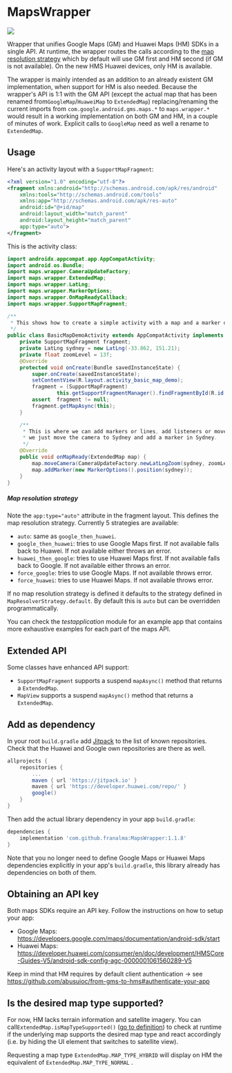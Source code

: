 # MapsWrapper

[![](https://jitpack.io/v/franalma/MapsWrapper.svg)](https://jitpack.io/#franalma/MapsWrapper/)

Wrapper that unifies Google Maps (GM) and Huawei Maps (HM) SDKs in a single API. At runtime, the wrapper routes the calls according to the [map resolution strategy]( #map-resolution-strategy) which by default will use GM first and HM second (if GM is not available). On the new HMS Huawei devices, only HM is available.

The wrapper is mainly intended as an addition to an already existent GM implementation, when support for HM is also needed. Because the wrapper's API is 1:1 with the GM API (except the actual map that has been renamed from`GoogleMap`/`HuaweiMap` to `ExtendedMap`) replacing/renaming the current imports from `com.google.android.gms.maps.*`  to `maps.wrapper.*` would result in a working implementation on both GM and HM, in a couple of minutes of work. Explicit calls to `GoogleMap` need as well a rename to `ExtendedMap`.

## Usage

Here's an activity layout with a `SupportMapFragment`:

```xml
<?xml version="1.0" encoding="utf-8"?>
<fragment xmlns:android="http://schemas.android.com/apk/res/android"
    xmlns:tools="http://schemas.android.com/tools"
    xmlns:app="http://schemas.android.com/apk/res-auto"
    android:id="@+id/map"
    android:layout_width="match_parent"
    android:layout_height="match_parent"
    app:type="auto">
</fragment>
```

This is the activity class:

```java
import androidx.appcompat.app.AppCompatActivity;
import android.os.Bundle;
import maps.wrapper.CameraUpdateFactory;
import maps.wrapper.ExtendedMap;
import maps.wrapper.LatLng;
import maps.wrapper.MarkerOptions;
import maps.wrapper.OnMapReadyCallback;
import maps.wrapper.SupportMapFragment;

/**
 * This shows how to create a simple activity with a map and a marker on the map.
 */
public class BasicMapDemoActivity extends AppCompatActivity implements OnMapReadyCallback {
    private SupportMapFragment fragment;
    private LatLng sydney = new LatLng(-33.862, 151.21);
    private float zoomLevel = 13f;
    @Override
    protected void onCreate(Bundle savedInstanceState) {
        super.onCreate(savedInstanceState);
        setContentView(R.layout.activity_basic_map_demo);
        fragment = (SupportMapFragment)
                this.getSupportFragmentManager().findFragmentById(R.id.id_framelayout_map);
        assert  fragment != null;
        fragment.getMapAsync(this);
    }

    /**
     * This is where we can add markers or lines, add listeners or move the camera. In this case,
     * we just move the camera to Sydney and add a marker in Sydney.
     */
    @Override
    public void onMapReady(ExtendedMap map) {
        map.moveCamera(CameraUpdateFactory.newLatLngZoom(sydney, zoomLevel));
        map.addMarker(new MarkerOptions().position(sydney));
    }
}

```

##### Map resolution strategy

Note the `app:type="auto"` attribute in the fragment layout.
This defines the map resolution strategy. Currently 5 strategies are available:

- `auto`: same as `google_then_huawei`.
- `google_then_huawei`: tries to use Google Maps first. If not available
falls back to Huawei. If not available either throws an error.
- `huawei_then_google`: tries to use Huawei Maps first. If not available
falls back to Google. If not available either throws an error.
- `force_google`: tries to use Google Maps. If not available throws error.
- `force_huawei`: tries to use Huawei Maps. If not available throws error.

If no map resolution strategy is defined it defaults to the strategy defined in
`MapResolverStrategy.default`. By default this is `auto` but can be
overridden programmatically.

You can check the *testapplication* module for an example app that contains more exhaustive
examples for each part of the maps API.



## Extended API

Some classes have enhanced API support:

- `SupportMapFragment` supports a suspend `mapAsync()` method that returns a `ExtendedMap`.
- `MapView` supports a suspend `mapAsync()` method that returns a `ExtendedMap`.



## Add as dependency

In your root `build.gradle` add [Jitpack](https://jitpack.io/) to the list of known repositories. Check that the Huawei and Google own repositories are there as well.

```gradle
allprojects {
	repositories {
		...
		maven { url 'https://jitpack.io' }
		maven { url 'https://developer.huawei.com/repo/' }
		google()
	}
}
```

Then add the actual library dependency in your app `build.gradle`:

```gradle
dependencies {
    implementation 'com.github.franalma:MapsWrapper:1.1.8'
}
```

Note that you no longer need to define Google Maps or Huawei Maps dependencies explicitly in your app's `build.gradle`, this library already has dependencies on both of them.



## Obtaining an API key

Both maps SDKs require an API key. Follow the instructions on how to setup your app:

- Google Maps: https://developers.google.com/maps/documentation/android-sdk/start
- Huawei Maps: https://developer.huawei.com/consumer/en/doc/development/HMSCore-Guides-V5/android-sdk-config-agc-0000001061560289-V5

Keep in mind that HM requires by default client authentication -> see https://github.com/abusuioc/from-gms-to-hms#authenticate-your-app



## Is the desired map type supported?

For now, HM lacks terrain information and satellite imagery. You can call`ExtendedMap.isMapTypeSupported()` ([go to definition](https://github.com/franalma/MapsWrapper/blob/8271e3a216d826277621f8501945d83bc8d56c53/maps-wrapper/src/main/java/maps/wrapper/ExtendedMap.java#L232)) to check at runtime if the underlying map supports the desired map type and react accordingly (i.e. by hiding the UI element that switches to satellite view).

Requesting a map type `ExtendedMap.MAP_TYPE_HYBRID` will display on HM the equivalent of `ExtendedMap.MAP_TYPE_NORMAL` .